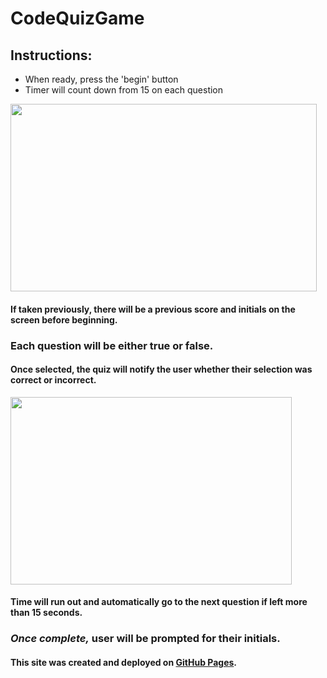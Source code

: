 # CodeQuizGame

## Instructions:

- When ready, press the 'begin' button
- Timer will count down from 15 on each question 

 <img src="https://user-images.githubusercontent.com/38336934/71190473-e0535e00-2241-11ea-8c5d-a14500f81edb.png" width="490" height="300">

#### If taken previously, there will be a previous score and initials on the screen before beginning.

### Each question will be either true or false.

#### Once selected, the quiz will notify the user whether their selection was correct or incorrect.

<img src="https://user-images.githubusercontent.com/38336934/71152639-3ac5cd80-21f4-11ea-9731-73e82ab1ab6c.png" width="450" height="300">

#### Time will run out and automatically go to the next question if left more than 15 seconds.

### *Once complete,* user will be prompted for their initials.

#### This site was created and deployed on [GitHub Pages](https://github.com/Fancystacks/codequizgame/).